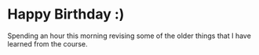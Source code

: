 # Happy Birthday :)

Spending an hour this morning revising some of the older things that I have learned from the course.
